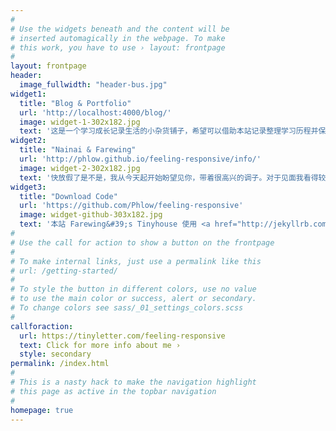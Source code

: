 ```yaml
---
#
# Use the widgets beneath and the content will be
# inserted automagically in the webpage. To make
# this work, you have to use › layout: frontpage
#
layout: frontpage
header:
  image_fullwidth: "header-bus.jpg"
widget1:
  title: "Blog & Portfolio"
  url: 'http://localhost:4000/blog/'
  image: widget-1-302x182.jpg
  text: '这是一个学习成长记录生活的小杂货铺子，希望可以借助本站记录整理学习历程并保存生活中记忆片段的索引，包括前端开发和机器学习两部分，刚接触前端不久，正在不断磨练自己的技术，并寻求前端开发岗位。'
widget2:
  title: "Nainai & Farewing"
  url: 'http://phlow.github.io/feeling-responsive/info/'
  image: widget-2-302x182.jpg
  text: '快放假了是不是，我从今天起开始盼望见你，带着很高兴的调子。对于见面我看得较重，对于分别我看得较轻，这是人生取巧之一法，否则聚少离多，悲哀多于欢乐，一生只好负着无尽痛苦的债了。我愿你好，热情地热情地。'
widget3:
  title: "Download Code"
  url: 'https://github.com/Phlow/feeling-responsive'  
  image: widget-github-303x182.jpg
  text: '本站 Farewing&#39;s Tinyhouse 使用 <a href="http://jekyllrb.com/">Jekyll</a> 工具开发，基于 <a href="http://phlow.github.io/feeling-responsive/">Feeling Responsive</a> 模板创建完成，部署在 <a href="https://github.com/">Github</a> 上。Feeling Responsive 使用了 <a href="http://http://foundation.zurb.com/"> Foundation | Front-end Framework from ZURB </a> ，较好的支持电脑及移动平台的浏览，点击下载源码 &hearts;'
#
# Use the call for action to show a button on the frontpage
#
# To make internal links, just use a permalink like this
# url: /getting-started/
#
# To style the button in different colors, use no value
# to use the main color or success, alert or secondary.
# To change colors see sass/_01_settings_colors.scss
#
callforaction: 
  url: https://tinyletter.com/feeling-responsive
  text: Click for more info about me ›
  style: secondary
permalink: /index.html
#
# This is a nasty hack to make the navigation highlight
# this page as active in the topbar navigation
#
homepage: true
---
```


